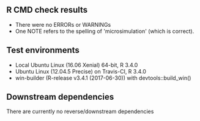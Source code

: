 ## R CMD check results
* There were no ERRORs or WARNINGs
* One NOTE refers to the spelling of 'microsimulation' (which is correct).


## Test environments
* Local Ubuntu Linux (16.06 Xenial) 64-bit, R 3.4.0
* Ubuntu Linux (12.04.5 Precise) on Travis-CI, R 3.4.0
* win-builder (R-release v3.4.1 (2017-06-30)) with devtools::build_win()


## Downstream dependencies
There are currently no reverse/downstream dependencies
